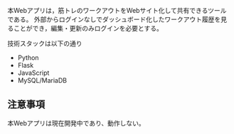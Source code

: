 ﻿本Webアプリは，筋トレのワークアウトをWebサイト化して共有できるツールである。
外部からログインなしでダッシュボード化したワークアウト履歴を見ることができ，編集・更新のみログインを必要とする。

技術スタックは以下の通り

- Python
- Flask
- JavaScript
- MySQL/MariaDB

## 注意事項
本Webアプリは現在開発中であり、動作しない。